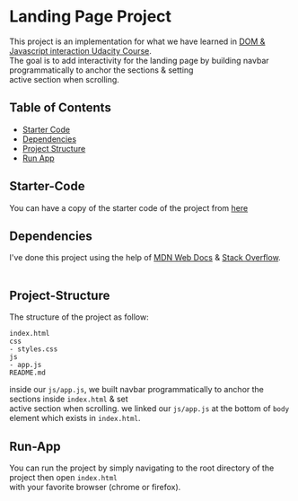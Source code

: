 # Landing Page Project
This project is an implementation for what we have learned in [DOM & Javascript interaction Udacity Course](https://www.udacity.com/course/javascript-and-the-dom--ud117).<br>
The goal is to add interactivity for the landing page by building navbar programmatically to anchor the sections & setting <br> 
active section when scrolling.

## Table of Contents
* [Starter Code](#starter-code)
* [Dependencies](#dependencies)
* [Project Structure](#project-structure)
* [Run App](#run-app)

## Starter-Code
You can have a copy of the starter code of the project from [here](https://github.com/udacity/fend/tree/refresh-2019/projects/landing-page)
## Dependencies
I've done this project using the help of [MDN Web Docs](https://developer.mozilla.org/en-US/) & [Stack Overflow](https://stackoverflow.com/).<br><br>

## Project-Structure
The structure of the project as follow:
```
index.html
css
- styles.css
js
- app.js
README.md
```
inside our `js/app.js`, we built navbar programmatically to anchor the sections inside `index.html` & set <br>
active section when scrolling. we linked our `js/app.js` at the bottom of `body` element which exists in `index.html`.

## Run-App
You can run the project by simply navigating to the root directory of the project then open `index.html` <br>
with your favorite browser (chrome or firefox).
